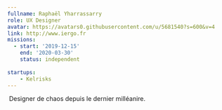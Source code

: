 ```yaml
---
fullname: Raphaël Yharrassarry
role: UX Designer
avatar: https://avatars0.githubusercontent.com/u/5681540?s=600&v=4
link: http://www.iergo.fr
missions:
  - start: '2019-12-15'
    end: '2020-03-30'
    status: independent
    
startups:
    - Kelrisks
---
```

​
Designer de chaos depuis le dernier milléanire.
